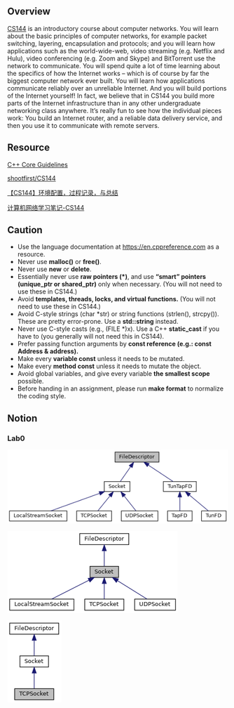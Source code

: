 ## Overview

[CS144](https://cs144.github.io/) is an introductory course about computer networks. You will learn about the basic principles of computer networks, for example packet switching, layering, encapsulation and protocols; and you will learn how applications such as the world-wide-web, video streaming (e.g. Netflix and Hulu), video conferencing (e.g. Zoom and Skype) and BitTorrent use the network to communicate. You will spend quite a lot of time learning about the specifics of how the Internet works – which is of course by far the biggest computer network ever built. You will learn how applications communicate reliably over an unreliable Internet. And you will build portions of the Internet yourself! In fact, we believe that in CS144 you build more parts of the Internet infrastructure than in any other undergraduate networking class anywhere. It’s really fun to see how the individual pieces work: You build an Internet router, and a reliable data delivery service, and then you use it to communicate with remote servers.

## Resource

[C++ Core Guidelines](http://isocpp.github.io/CppCoreGuidelines/CppCoreGuidelines)

[shootfirst/CS144](https://github.com/shootfirst/CS144)

[【CS144】环境配置，过程记录，与总结 ](https://zhuanlan.zhihu.com/p/553855680)

[计算机网络学习笔记-CS144](https://tarplkpqsm.feishu.cn/docx/doxcnpBEN4SG3vA9pVyCoANigBh)

## Caution

- Use the language documentation at https://en.cppreference.com as a resource.
- Never use **malloc()** or **free()**.
- Never use **new** or **delete**.
- Essentially never use **raw pointers (*)**, and use **“smart” pointers (unique_ptr or shared_ptr)** only when necessary. (You will not need to use these in CS144.)
- Avoid **templates, threads, locks, and virtual functions.** (You will not need to use these in CS144.)
- Avoid C-style strings (char *str) or string functions (strlen(), strcpy()). These are pretty error-prone. Use a **std::string** instead.
- Never use C-style casts (e.g., (FILE *)x). Use a C++ **static_cast** if you have to (you
  generally will not need this in CS144).
- Prefer passing function arguments by **const reference (e.g.: const Address & address).**
- Make every **variable const** unless it needs to be mutated.
- Make every **method const** unless it needs to mutate the object.
- Avoid global variables, and give every variable **the smallest scope** possible.
- Before handing in an assignment, please run **make format** to normalize the coding
  style.

## Notion

### Lab0

![](image/class_file_descriptor__inherit__graph.png)



![](image/class_socket__inherit__graph.png)

![](image/class_t_c_p_socket__inherit__graph.png)
















